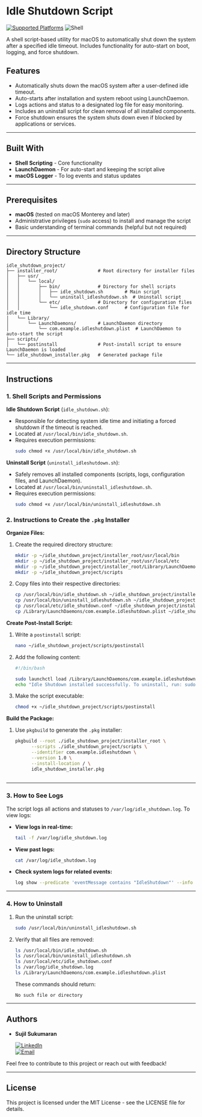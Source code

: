 
# Idle Shutdown Script

[![Supported Platforms](https://img.shields.io/badge/Supported%20Platforms-macOS-lightgrey)](https://developer.apple.com/macos/)
![Shell](https://img.shields.io/badge/Shell-Scripting-orange)

A shell script-based utility for macOS to automatically shut down the system after a specified idle timeout. Includes functionality for auto-start on boot, logging, and force shutdown.

## Features

- Automatically shuts down the macOS system after a user-defined idle timeout.
- Auto-starts after installation and system reboot using LaunchDaemon.
- Logs actions and status to a designated log file for easy monitoring.
- Includes an uninstall script for clean removal of all installed components.
- Force shutdown ensures the system shuts down even if blocked by applications or services.

---

## Built With

- **Shell Scripting** - Core functionality
- **LaunchDaemon** - For auto-start and keeping the script alive
- **macOS Logger** - To log events and status updates

---

## Prerequisites

- **macOS** (tested on macOS Monterey and later)
- Administrative privileges (`sudo` access) to install and manage the script
- Basic understanding of terminal commands (helpful but not required)

---

## Directory Structure

```
idle_shutdown_project/
├── installer_root/               # Root directory for installer files
│   ├── usr/
│   │   └── local/
│   │       ├── bin/              # Directory for shell scripts
│   │       │   ├── idle_shutdown.sh        # Main script
│   │       │   └── uninstall_idleshutdown.sh  # Uninstall script
│   │       └── etc/              # Directory for configuration files
│   │           └── idle_shutdown.conf      # Configuration file for idle time
│   └── Library/
│       └── LaunchDaemons/        # LaunchDaemon directory
│           └── com.example.idleshutdown.plist  # LaunchDaemon to auto-start the script
├── scripts/
│   └── postinstall               # Post-install script to ensure LaunchDaemon is loaded
└── idle_shutdown_installer.pkg   # Generated package file
```

---

## Instructions

### 1. Shell Scripts and Permissions

**Idle Shutdown Script** (`idle_shutdown.sh`):
- Responsible for detecting system idle time and initiating a forced shutdown if the timeout is reached.
- Located at `/usr/local/bin/idle_shutdown.sh`.
- Requires execution permissions:
  ```bash
  sudo chmod +x /usr/local/bin/idle_shutdown.sh
  ```

**Uninstall Script** (`uninstall_idleshutdown.sh`):
- Safely removes all installed components (scripts, logs, configuration files, and LaunchDaemon).
- Located at `/usr/local/bin/uninstall_idleshutdown.sh`.
- Requires execution permissions:
  ```bash
  sudo chmod +x /usr/local/bin/uninstall_idleshutdown.sh
  ```

### 2. Instructions to Create the `.pkg` Installer

**Organize Files:**
1. Create the required directory structure:
   ```bash
   mkdir -p ~/idle_shutdown_project/installer_root/usr/local/bin
   mkdir -p ~/idle_shutdown_project/installer_root/usr/local/etc
   mkdir -p ~/idle_shutdown_project/installer_root/Library/LaunchDaemons
   mkdir -p ~/idle_shutdown_project/scripts
   ```

2. Copy files into their respective directories:
   ```bash
   cp /usr/local/bin/idle_shutdown.sh ~/idle_shutdown_project/installer_root/usr/local/bin/
   cp /usr/local/bin/uninstall_idleshutdown.sh ~/idle_shutdown_project/installer_root/usr/local/bin/
   cp /usr/local/etc/idle_shutdown.conf ~/idle_shutdown_project/installer_root/usr/local/etc/
   cp /Library/LaunchDaemons/com.example.idleshutdown.plist ~/idle_shutdown_project/installer_root/Library/LaunchDaemons/
   ```

**Create Post-Install Script:**
1. Write a `postinstall` script:
   ```bash
   nano ~/idle_shutdown_project/scripts/postinstall
   ```

2. Add the following content:
   ```bash
   #!/bin/bash

   sudo launchctl load /Library/LaunchDaemons/com.example.idleshutdown.plist
   echo "Idle Shutdown installed successfully. To uninstall, run: sudo /usr/local/bin/uninstall_idleshutdown.sh"
   ```

3. Make the script executable:
   ```bash
   chmod +x ~/idle_shutdown_project/scripts/postinstall
   ```

**Build the Package:**
1. Use `pkgbuild` to generate the `.pkg` installer:
   ```bash
   pkgbuild --root ./idle_shutdown_project/installer_root \
         --scripts ./idle_shutdown_project/scripts \
         --identifier com.example.idleshutdown \
         --version 1.0 \
         --install-location / \
         idle_shutdown_installer.pkg
         

   ```
---

### 3. How to See Logs

The script logs all actions and statuses to `/var/log/idle_shutdown.log`. To view logs:

- **View logs in real-time:**
  ```bash
  tail -f /var/log/idle_shutdown.log
  ```

- **View past logs:**
  ```bash
  cat /var/log/idle_shutdown.log
  ```

- **Check system logs for related events:**
  ```bash
  log show --predicate 'eventMessage contains "IdleShutdown"' --info
  ```

---

### 4. How to Uninstall

1. Run the uninstall script:
   ```bash
   sudo /usr/local/bin/uninstall_idleshutdown.sh
   ```

2. Verify that all files are removed:
   ```bash
   ls /usr/local/bin/idle_shutdown.sh
   ls /usr/local/bin/uninstall_idleshutdown.sh
   ls /usr/local/etc/idle_shutdown.conf
   ls /var/log/idle_shutdown.log
   ls /Library/LaunchDaemons/com.example.idleshutdown.plist
   ```

   These commands should return:
   ```
   No such file or directory
   ```

---

## Authors

* **Sujil Sukumaran**
 
  [![LinkedIn](https://img.shields.io/badge/LinkedIn-Sujil-blue)](https://www.linkedin.com/in/sujilsukumaran/)  
  [![Email](https://img.shields.io/badge/Email-sujil.v.sukumaran%40gmail.com-orange)](mailto:sujil.v.sukumaran@gmail.com)

Feel free to contribute to this project or reach out with feedback!

---

## License

This project is licensed under the MIT License - see the LICENSE file for details.
